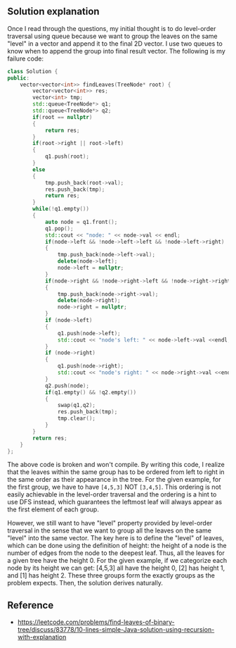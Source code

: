 ## Solution explanation

Once I read through the questions, my initial thought is to do level-order traversal using queue because we want to
group the leaves on the same "level" in a vector and append it to the final 2D vector. I use two queues to know when
to append the group into final result vector. The following is my failure code:

```cpp
class Solution {
public:
    vector<vector<int>> findLeaves(TreeNode* root) {
        vector<vector<int>> res;
        vector<int> tmp;
        std::queue<TreeNode*> q1;
        std::queue<TreeNode*> q2;
        if(root == nullptr)
        {
            return res;
        }
        if(root->right || root->left)
        {
            q1.push(root);
        }
        else
        {
            tmp.push_back(root->val);
            res.push_back(tmp);
            return res;
        }
        while(!q1.empty())
        {
            auto node = q1.front();
            q1.pop();
            std::cout << "node: " << node->val << endl;
            if(node->left && !node->left->left && !node->left->right)
            {
                tmp.push_back(node->left->val);
                delete(node->left);
                node->left = nullptr;
            }
            if(node->right && !node->right->left && !node->right->right)
            {
                tmp.push_back(node->right->val);
                delete(node->right);
                node->right = nullptr;
            }
            if (node->left)
            {
                q1.push(node->left);
                std::cout << "node's left: " << node->left->val <<endl;
            }
            if (node->right)
            {
                q1.push(node->right);
                std::cout << "node's right: " << node->right->val <<endl;
            }
            q2.push(node);
            if(q1.empty() && !q2.empty())
            {
                swap(q1,q2);
                res.push_back(tmp);
                tmp.clear();
            }
        }
        return res;
    }
};
```

The above code is broken and won't compile. By writing this code, I realize that the leaves within the same group
has to be ordered from left to right in the same order as their appearance in the tree. For the given example, for the first
group, we have to have `[4,5,3]` NOT `[3,4,5]`. This ordering is not easily achievable in the level-order traversal and
the ordering is a hint to use DFS instead, which guarantees the leftmost leaf will always appear as the first element
of each group.

However, we still want to have "level" property provided by level-order traversal in the sense that we want to group
all the leaves on the same "level" into the same vector. The key here is to define the "level" of leaves, which can
be done using the definition of height: the height of a node is the number of edges from the node to the deepest leaf.
Thus, all the leaves for a given tree have the height 0. For the given example, if we categorize each node by its height
we can get: [4,5,3] all have the height 0, [2] has height 1, and [1] has height 2. These three groups form the exactly
groups as the problem expects. Then, the solution derives naturally.


## Reference

- https://leetcode.com/problems/find-leaves-of-binary-tree/discuss/83778/10-lines-simple-Java-solution-using-recursion-with-explanation